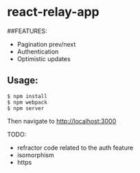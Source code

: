 # react-relay-app
##FEATURES:
- Pagination prev/next
- Authentication
- Optimistic updates

Usage:
-------

```console
$ npm install
$ npm webpack
$ npm server
```

Then navigate to [http://localhost:3000](http://localhost:3000)

TODO:
- refractor code related to the auth feature 
- isomorphism
- https
